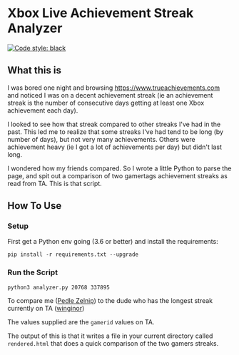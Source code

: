 # Xbox Live Achievement Streak Analyzer

<a href="https://github.com/ambv/black"><img alt="Code style: black" src="https://img.shields.io/badge/code%20style-black-000000.svg"></a>

## What this is

I was bored one night and browsing <https://www.trueachievements.com> and noticed I was on
a decent achievement streak (ie an achievement streak is the number of consecutive days
getting at least one Xbox achievement each day).

I looked to see how that streak compared to other streaks I've had in the past.  This led
me to realize that some streaks I've had tend to be long (by number of days), but not very
many achievements.  Others were achievement heavy (ie I got a lot of achievements per day)
but didn't last long.

I wondered how my friends compared.  So I wrote a little Python to parse the page, and spit
out a comparison of two gamertags achievement streaks as read from TA.  This is that script.

## How To Use

### Setup

First get a Python env going (3.6 or better) and install the requirements:

```shell
pip install -r requirements.txt --upgrade
```

### Run the Script

```shell
python3 analyzer.py 20768 337895
```

To compare me ([Pedle
Zelnip](https://www.trueachievements.com/gamer/Pedle+Zelnip)) to the dude who
has the longest streak currently on TA
([winginor](https://www.trueachievements.com/winstreaks.aspx?gamerid=337895))

The values supplied are the `gamerid` values on TA.

The output of this is that it writes a file in your current directory called
`rendered.html` that does a quick comparison of the two gamers streaks.
